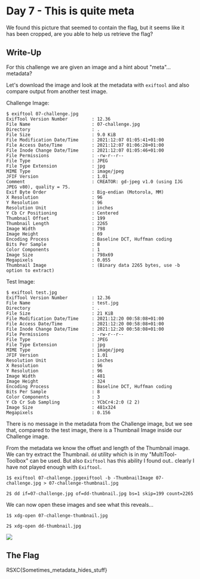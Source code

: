 # Day 7 - This is quite meta

We found this picture that seemed to contain the flag, but it seems like it has been cropped, are you able to help us retrieve the flag?

## Write-Up
For this challenge we are given an image and a hint about "meta"... metadata?

Let's download the image and look at the metadata with `exiftool` and also compare output from another test image.

Challenge Image:
```
$ exiftool 07-challenge.jpg              
ExifTool Version Number         : 12.36
File Name                       : 07-challenge.jpg
Directory                       : .
File Size                       : 9.0 KiB
File Modification Date/Time     : 2021:12:07 01:05:41+01:00
File Access Date/Time           : 2021:12:07 01:06:28+01:00
File Inode Change Date/Time     : 2021:12:07 01:05:46+01:00
File Permissions                : -rw-r--r--
File Type                       : JPEG
File Type Extension             : jpg
MIME Type                       : image/jpeg
JFIF Version                    : 1.01
Comment                         : CREATOR: gd-jpeg v1.0 (using IJG JPEG v80), quality = 75.
Exif Byte Order                 : Big-endian (Motorola, MM)
X Resolution                    : 96
Y Resolution                    : 96
Resolution Unit                 : inches
Y Cb Cr Positioning             : Centered
Thumbnail Offset                : 199
Thumbnail Length                : 2265
Image Width                     : 798
Image Height                    : 69
Encoding Process                : Baseline DCT, Huffman coding
Bits Per Sample                 : 8
Color Components                : 1
Image Size                      : 798x69
Megapixels                      : 0.055
Thumbnail Image                 : (Binary data 2265 bytes, use -b option to extract)
```

Test Image:
```
$ exiftool test.jpg        
ExifTool Version Number         : 12.36
File Name                       : test.jpg
Directory                       : .
File Size                       : 21 KiB
File Modification Date/Time     : 2021:12:20 00:58:08+01:00
File Access Date/Time           : 2021:12:20 00:58:08+01:00
File Inode Change Date/Time     : 2021:12:20 00:58:08+01:00
File Permissions                : -rw-r--r--
File Type                       : JPEG
File Type Extension             : jpg
MIME Type                       : image/jpeg
JFIF Version                    : 1.01
Resolution Unit                 : inches
X Resolution                    : 96
Y Resolution                    : 96
Image Width                     : 481
Image Height                    : 324
Encoding Process                : Baseline DCT, Huffman coding
Bits Per Sample                 : 8
Color Components                : 3
Y Cb Cr Sub Sampling            : YCbCr4:2:0 (2 2)
Image Size                      : 481x324
Megapixels                      : 0.156
```
There is no message in the metadata from the Challenge image, but we see that, compared to the test image, there is a Thumbnail Image inside our Challenge image.

From the metadata we know the offset and length of the Thumbnail image. We can try extract the Thumbnail. `dd` utility which is in my "MultiTool-Toolbox" can be used. But also `Exiftool` has this ability I found out.. clearly I have not played enough with `Exiftool`.

```
1$ exiftool 07-challenge.jpgexiftool -b -ThumbnailImage 07-challenge.jpg > 07-challenge-thumbnail.jpg

2$ dd if=07-challenge.jpg of=dd-thumbnail.jpg bs=1 skip=199 count=2265
```

We can now open these images and see what this reveals...

```
1$ xdg-open 07-challenge-thumbnail.jpg

2$ xdg-open dd-thumbnail.jpg
```

![](./day07/dd-thumbnail.jpg)

## The Flag
RSXC{Sometimes_metadata_hides_stuff}